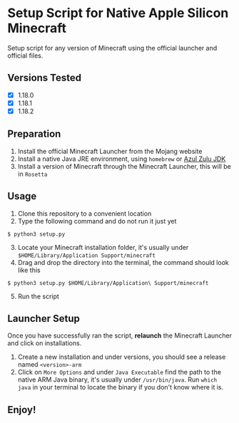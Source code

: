 # Setup Script for Native Apple Silicon Minecraft

Setup script for any version of Minecraft using the official launcher and official files.

## Versions Tested
- [x] 1.18.0
- [x] 1.18.1
- [x] 1.18.2

## Preparation
1. Install the official Minecraft Launcher from the Mojang website
2. Install a native Java JRE environment, using `homebrew` or [Azul Zulu JDK](https://www.azul.com/downloads/?package=jdk)
3. Install a version of Minecraft through the Minecraft Launcher, this will be in `Rosetta`


## Usage
1. Clone this repository to a convenient location
2. Type the following command and do not run it just yet
```shell
$ python3 setup.py
```
3. Locate your Minecraft installation folder, it's usually under `$HOME/Library/Application Support/minecraft`
4. Drag and drop the directory into the terminal, the command should look like this
```shell
$ python3 setup.py $HOME/Library/Application\ Support/minecraft
```
5. Run the script

## Launcher Setup
Once you have successfully ran the script, **relaunch** the Minecraft Launcher and click on installations.
1. Create a new installation and under versions, you should see a release named `<version>-arm`
2. Click on `More Options` and under `Java Executable` find the path to the native ARM Java binary, it's usually under `/usr/bin/java`. Run `which java` in your terminal to locate the binary if you don't know where it is.

## Enjoy!
